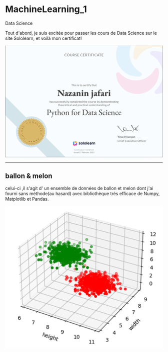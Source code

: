 # MachineLearning_1
Data Science

Tout d'abord, je suis excitée pour passer les cours de Data Science sur le site Sololearn, et voilà mon certificat!

!['pic'](certificat.png)

---
## ballon & melon

celui-ci ,il s'agit d' un ensemble de données de ballon et melon dont j'ai fourni sans méthode(au hasard) avec bibliothèque très efficace de Numpy, Matplotlib et Pandas.

!['new pic2'](melon&ballon.png)
